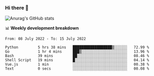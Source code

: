 ### Hi there 👋
![Anurag's GitHub stats](https://github-readme-stats.vercel.app/api?username=jami1024&show_icons=true&theme=radical)

📊 **Weekly development breakdown**
<!--START_SECTION:waka-->

```text
From: 08 July 2022 - To: 15 July 2022

Python         5 hrs 38 mins   ██████████████████▒░░░░░░   72.99 %
Go             1 hr 4 mins     ███▒░░░░░░░░░░░░░░░░░░░░░   13.96 %
Bash           39 mins         ██░░░░░░░░░░░░░░░░░░░░░░░   08.46 %
Shell Script   19 mins         █░░░░░░░░░░░░░░░░░░░░░░░░   04.14 %
Vue.js         1 min           ░░░░░░░░░░░░░░░░░░░░░░░░░   00.38 %
Text           0 secs          ░░░░░░░░░░░░░░░░░░░░░░░░░   00.08 %
```

<!--END_SECTION:waka-->
<!--
**jami1024/jami1024** is a ✨ _special_ ✨ repository because its `README.md` (this file) appears on your GitHub profile.

Here are some ideas to get you started:

- 🔭 I’m currently working on ...
- 🌱 I’m currently learning ...
- 👯 I’m looking to collaborate on ...
- 🤔 I’m looking for help with ...
- 💬 Ask me about ...
- 📫 How to reach me: ...
- 😄 Pronouns: ...
- ⚡ Fun fact: ...
-->
